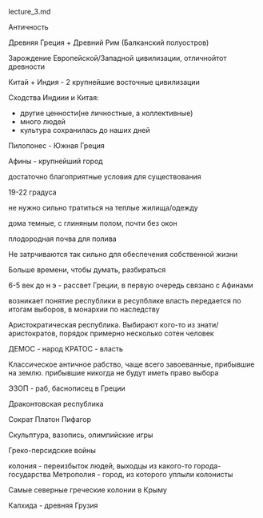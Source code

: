 lecture_3.md


Античность


Древняя Греция + Древний Рим (Балканский полуостров)

Зарождение Европейской/Западной цивилизации, отличнойтот древности

Китай + Индия - 2 крупнейшие восточные цивилизации

Сходства Индиии и Китая:
- другие ценности(не личностные, а коллективные)
- много людей
- культура сохранилась до наших дней


Пилопонес - Южная Греция

Афины - крупнейший город

достаточно благоприятные условия для существования

19-22 градуса

не нужно сильно тратиться на теплые жилища/одежду

дома темные, с глиняным полом, почти без окон

плодородная почва для полива

Не затрчиваются так сильно для обеспечения собственной жизни

Больше времени, чтобы думать, разбираться


6-5 век до н э - рассвет Греции, в первую очередь связано с Афинами

возникает понятие республики
в ресупблике власть передается по итогам выборов, в монархии по наследству

Аристократическая республика. Выбирают кого-то из знати/аристократов, порядок примерно несколько сотен человек


ДЕМОС - народ
КРАТОС - власть

Классическое античное рабство, чаще всего завоеванные, прибывшие на землю. прибывшие никогда не будут иметь право выбора


ЭЗОП - раб, баснописец в Греции

Драконтовская республика

Сократ Платон Пифагор

Скульптура, вазопись, олимпийские игры

Греко-персидские войны

колония - переизбыток людей, выходцы из какого-то города-государства
Метрополия - город, из которого уплыли колонисты

Самые северные греческие колонии в Крыму


Калхида - древняя Грузия



